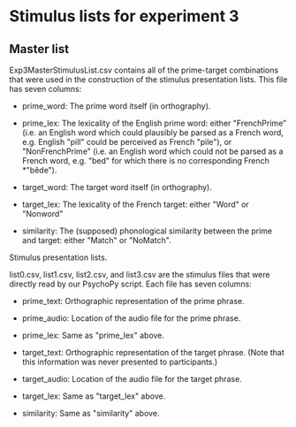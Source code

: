 # Stimulus lists for experiment 3

## Master list

Exp3MasterStimulusList.csv contains all of the prime-target combinations that were used in the construction of the stimulus presentation lists. This file has seven columns:

- prime_word:
The prime word itself (in orthography).

- prime_lex:
The lexicality of the English prime word: either "FrenchPrime" (i.e. an English word which could plausibly be parsed as a French word, e.g. English "pill" could be perceived as French "pile"), or "NonFrenchPrime" (i.e. an English word which could not be parsed as a French word, e.g. "bed" for which there is no corresponding French *"bêde").

- target_word:
The target word itself (in orthography).

- target_lex:
The lexicality of the French target: either "Word" or "Nonword"

- similarity:
The (supposed) phonological similarity between the prime and target: either "Match" or "NoMatch".

Stimulus presentation lists.

list0.csv, list1.csv, list2.csv, and list3.csv are the stimulus files that were directly read by our PsychoPy script. Each file has seven columns:

- prime_text:
Orthographic representation of the prime phrase.

- prime_audio:
Location of the audio file for the prime phrase.

- prime_lex:
Same as "prime_lex" above.

- target_text:
Orthographic representation of the target phrase. (Note that this information was never presented to participants.)

- target_audio:
Location of the audio file for the target phrase.

- target_lex:
Same as "target_lex" above.

- similarity:
Same as "similarity" above.

